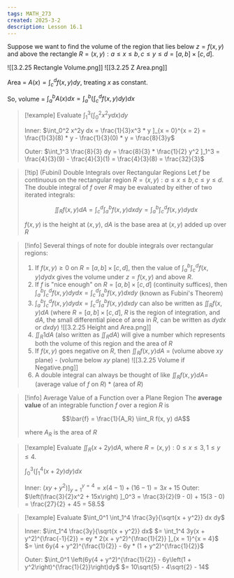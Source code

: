 ```yaml
---
tags: MATH_273
created: 2025-3-2
description: Lesson 16.1
---
```


Suppose we want to find the volume of the region that lies below $z = f(x, y)$ and above the rectangle $R = {(x, y): a \leq x \leq b, c \leq y \leq d} = [a, b] \times [c, d]$.

![[3.2.25 Rectangle Volume.png]]
![[3.2.25 Z Area.png]]

Area = $A(x) = \int_c^d f(x, y) dy$, treating $x$ as constant.

So, volume = $\int_a^b A(x) dx = \int_a^b (\int_c^d f(x, y)dy)dx$

> [!example]
> Evaluate $\int_1^3 (\int_0^2 x^2y dx)dy$
> 
> Inner:
> $\int_0^2 x^2y dx = \frac{1}{3}x^3 * y ]_{x = 0}^{x = 2} = \frac{1}{3}(8) * y - \frac{1}{3}(0) * y = \frac{8}{3}y$
> 
> Outer:
> $\int_1^3 \frac{8}{3} dy = \frac{8}{3} * \frac{1}{2} y^2 ]_1^3 = \frac{4}{3}(9) - \frac{4}{3}(1) = \frac{4}{3}(8) = \frac{32}{3}$

> [!tip] (Fubini) Double Integrals over Rectangular Regions
> Let $f$ be continuous on the rectangular region $R = {(x, y): a \leq x \leq b, c \leq y \leq d}$. The double integral of $f$ over $R$ may be evaluated by either of two iterated integrals:
> 
> $$\iint_R f(x, y) dA = \int_c^d \int_a^b f(x, y) dx dy = \int_a^b \int_c^d f(x, y) dy dx$$
> 
> $f(x, y)$ is the height at $(x, y)$, $dA$ is the base area at $(x, y)$ added up over $R$

> [!info]
> Several things of note for double integrals over rectangular regions:
> 
> 1. If $f(x, y) \geq 0$ on $R = [a, b] \times [c, d]$, then the value of $\int_a^b \int_c^d f(x, y) dy dx$ gives the volume under $z = f(x, y)$ and above $R$.
> 2. If $f$ is "nice enough" on $R = [a, b] \times [c, d]$ (continuity suffices), then $\int_a^b \int_c^d f(x, y) dydx = \int_c^d \int_a^b f(x, y) dxdy$ (known as Fubini's Theorem)
> 3. $\int_a^b \int_c^d f(x, y) dy dx = \int_c^d \int_a^b f(x, y) dx dy$ can also be written as $\iint_R f(x, y) dA$ (where $R = [a, b] \times [c, d]$, $R$ is the region of integration, and $dA$, the small differential piece of area in $R$, can be written as $dy dx$ or $dx dy$)
>    ![[3.2.25 Height and Area.png]]
> 4. $\iint_R 1 dA$ (also written as $\iint_R dA$) will give a number which represents both the volume of this region and the area of $R$
> 5. If $f(x, y)$ goes negative on $R$, then $\iint_R f(x, y) dA$ = (volume above $xy$ plane) - (volume below $xy$ plane)
>    ![[3.2.25 Volume if Negative.png]]
> 6. A double integral can always be thought of like $\iint_R f(x, y) dA =$ (average value of $f$ on $R$) \* (area of $R$)

> [!info] Average Value of a Function over a Plane Region
> The **average value** of an integrable function $f$ over a region $R$ is
> 
> $$\bar{f} = \frac{1}{A_R} \iint_R f(x, y) dA$$
> 
> where $A_R$ is the area of $R$

> [!example]
> Evaluate $\iint_R (x + 2y) dA$, where $R = {(x, y): 0 \leq x \leq 3, 1 \leq y \leq 4}$.
> 
> $\int_0^3 \left(\int_1^4 (x + 2y) dy\right)dx$
> 
> Inner: $(xy + y^2) ]_{y = 1}^{y = 4} = x(4 - 1) + (16 - 1) = 3x + 15$
> Outer: $\left(\frac{3}{2}x^2 + 15x\right) ]_0^3 = \frac{3}{2}(9 - 0) + 15(3 - 0) = \frac{27}{2} + 45 = 58.5$

> [!example]
> Evaluate $\int_0^1 \int_1^4 \frac{3y}{\sqrt{x + y^2}} dx dy$
> 
> Inner: $\int_1^4 \frac{3y}{\sqrt{x + y^2}} dx$
> $= \int_1^4 3y(x + y^2)^{\frac{-1}{2}} = ey * 2(x + y^2)^{\frac{1}{2}} ]_{x = 1}^{x = 4}$
> $= \int 6y(4 + y^2)^{\frac{1}{2}} - 6y * (1 + y^2)^{\frac{1}{2}}$
> 
> Outer: $\int_0^1 \left(6y(4 + y^2)^{\frac{1}{2}} - 6y\left(1 + y^2\right)^{\frac{1}{2}}\right)dy$
> $= 10\sqrt{5} - 4\sqrt{2} - 14$